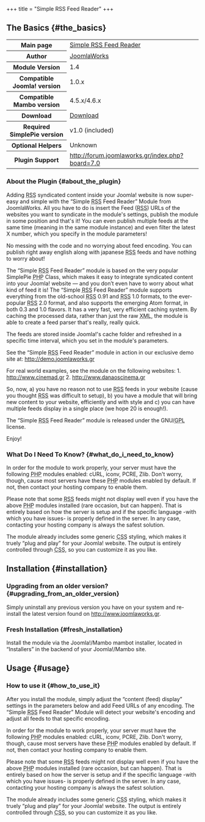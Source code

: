 +++
title = "Simple RSS Feed Reader"
+++

## The Basics {#the_basics}

<table class="inline">
<tbody>
<tr>
<th>Main page</th>
<td><a href="http://demo.joomlaworks.gr/content/view/33/2/">Simple RSS Feed Reader</a></td>
</tr>
<tr>
<th>Author</th>
<td><a href="http://www.joomlaworks.gr/">JoomlaWorks</a></td>
</tr>
<tr>
<th>Module Version</th>
<td>1.4</td>
</tr>
<tr>
<th>Compatible Joomla! version</th>
<td>1.0.x</td>
</tr>
<tr>
<th>Compatible Mambo version</th>
<td>4.5.x/4.6.x</td>
</tr>
<tr>
<th>Download</th>
<td><a href="http://www.joomlaworks.gr/#downloads_section">Download</a></td>
</tr>
<tr>
<th>Required SimplePie version</th>
<td>v1.0 (included)</td>
</tr>
<tr>
<th>Optional Helpers</th>
<td>Unknown</td>
</tr>
<tr>
<th>Plugin Support</th>
<td><a href="http://forum.joomlaworks.gr/index.php?board=7.0">http://forum.joomlaworks.gr/index.php?board=7.0</a></td>
</tr>
</tbody>
</table>

### About the Plugin {#about_the_plugin}

Adding <abbr title="Rich Site Summary">RSS</abbr> syndicated content inside your Joomla! website is now super-easy and simple with the “Simple <abbr title="Rich Site Summary">RSS</abbr> Feed Reader” Module from JoomlaWorks. All you have to do is insert the Feed (<abbr title="Rich Site Summary">RSS</abbr>) URLs of the websites you want to syndicate in the module's settings, publish the module in some position and that's it! You can even publish multiple feeds at the same time (meaning in the same module instance) and even filter the latest X number, which you specify in the module parameters!

No messing with the code and no worrying about feed encoding. You can publish right away english along with japanese <abbr title="Rich Site Summary">RSS</abbr> feeds and have nothing to worry about!

The “Simple <abbr title="Rich Site Summary">RSS</abbr> Feed Reader” module is based on the very popular SimplePie <abbr title="Hypertext Preprocessor">PHP</abbr> Class, which makes it easy to integrate syndicated content into your Joomla! website — and you don’t even have to worry about what kind of feed it is! The “Simple <abbr title="Rich Site Summary">RSS</abbr> Feed Reader” module supports everything from the old-school <abbr title="Rich Site Summary">RSS</abbr> 0.91 and <abbr title="Rich Site Summary">RSS</abbr> 1.0 formats, to the ever-popular <abbr title="Rich Site Summary">RSS</abbr> 2.0 format, and also supports the emerging Atom format, in both 0.3 and 1.0 flavors. It has a very fast, very efficient caching system. By caching the processed data, rather than just the raw <abbr title="Extensible Markup Language">XML</abbr>, the module is able to create a feed parser that's really, really quick.

The feeds are stored inside Joomla!'s cache folder and refreshed in a specific time interval, which you set in the module's parameters.

See the “Simple <abbr title="Rich Site Summary">RSS</abbr> Feed Reader” module in action in our exclusive demo site at: <http://demo.joomlaworks.gr>

For real world examples, see the module on the following websites: 1. <http://www.cinemad.gr> 2. <http://www.danaoscinema.gr>

So, now, a) you have no reason not to use <abbr title="Rich Site Summary">RSS</abbr> feeds in your website (cause you thought <abbr title="Rich Site Summary">RSS</abbr> was difficult to setup), b) you have a module that will bring new content to your website, efficiently and with style and c) you can have multiple feeds display in a single place (we hope 20 is enough!).

The “Simple <abbr title="Rich Site Summary">RSS</abbr> Feed Reader” module is released under the GNU/<abbr title="GNU General Public License">GPL</abbr> license.

Enjoy!

### What Do I Need To Know? {#what_do_i_need_to_know}

In order for the module to work properly, your server must have the following <abbr title="Hypertext Preprocessor">PHP</abbr> modules enabled: cURL, iconv, PCRE, Zlib. Don't worry, though, cause most servers have these <abbr title="Hypertext Preprocessor">PHP</abbr> modules enabled by default. If not, then contact your hosting company to enable them.

Please note that some <abbr title="Rich Site Summary">RSS</abbr> feeds might not display well even if you have the above <abbr title="Hypertext Preprocessor">PHP</abbr> modules installed (rare occasion, but can happen). That is entirely based on how the server is setup and if the specific language -with which you have issues- is properly defined in the server. In any case, contacting your hosting company is always the safest solution.

The module already includes some generic <abbr title="Cascading Style Sheets">CSS</abbr> styling, which makes it truely “plug and play” for your Joomla! website. The output is entirely controlled through <abbr title="Cascading Style Sheets">CSS</abbr>, so you can customize it as you like.

## Installation {#installation}

### Upgrading from an older version? {#upgrading_from_an_older_version}

Simply uninstall any previous version you have on your system and re-install the latest version found on <http://www.joomlaworks.gr>.

### Fresh Installation {#fresh_installation}

Install the module via the Joomla!/Mambo mambot installer, located in “Installers” in the backend of your Joomla!/Mambo site.

## Usage {#usage}

### How to use it {#how_to_use_it}

After you install the module, simply adjust the “content (feed) display” settings in the parameters below and add Feed URLs of any encoding. The “Simple <abbr title="Rich Site Summary">RSS</abbr> Feed Reader” Module will detect your website's encoding and adjust all feeds to that specific encoding.

In order for the module to work properly, your server must have the following <abbr title="Hypertext Preprocessor">PHP</abbr> modules enabled: cURL, iconv, PCRE, Zlib. Don't worry, though, cause most servers have these <abbr title="Hypertext Preprocessor">PHP</abbr> modules enabled by default. If not, then contact your hosting company to enable them.

Please note that some <abbr title="Rich Site Summary">RSS</abbr> feeds might not display well even if you have the above <abbr title="Hypertext Preprocessor">PHP</abbr> modules installed (rare occasion, but can happen). That is entirely based on how the server is setup and if the specific language -with which you have issues- is properly defined in the server. In any case, contacting your hosting company is always the safest solution.

The module already includes some generic <abbr title="Cascading Style Sheets">CSS</abbr> styling, which makes it truely “plug and play” for your Joomla! website. The output is entirely controlled through <abbr title="Cascading Style Sheets">CSS</abbr>, so you can customize it as you like.
